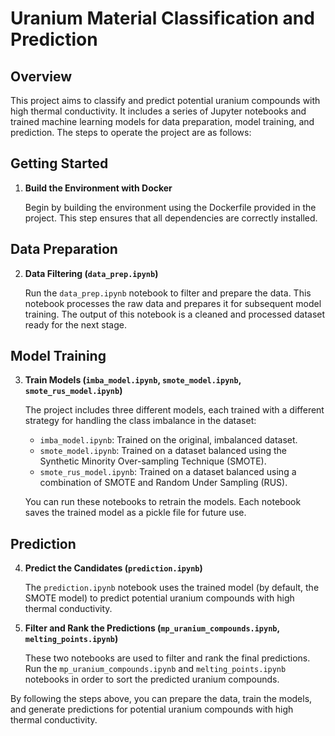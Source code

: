 # Uranium Material Classification and Prediction

## Overview

This project aims to classify and predict potential uranium compounds with high thermal conductivity. It includes a series of Jupyter notebooks and trained machine learning models for data preparation, model training, and prediction. The steps to operate the project are as follows:

## Getting Started

1. **Build the Environment with Docker**

   Begin by building the environment using the Dockerfile provided in the project. This step ensures that all dependencies are correctly installed.

## Data Preparation

2. **Data Filtering (`data_prep.ipynb`)**

   Run the `data_prep.ipynb` notebook to filter and prepare the data. This notebook processes the raw data and prepares it for subsequent model training. The output of this notebook is a cleaned and processed dataset ready for the next stage.

## Model Training

3. **Train Models (`imba_model.ipynb`, `smote_model.ipynb`, `smote_rus_model.ipynb`)**

   The project includes three different models, each trained with a different strategy for handling the class imbalance in the dataset:

   - `imba_model.ipynb`: Trained on the original, imbalanced dataset.
   - `smote_model.ipynb`: Trained on a dataset balanced using the Synthetic Minority Over-sampling Technique (SMOTE).
   - `smote_rus_model.ipynb`: Trained on a dataset balanced using a combination of SMOTE and Random Under Sampling (RUS).

   You can run these notebooks to retrain the models. Each notebook saves the trained model as a pickle file for future use.

## Prediction

4. **Predict the Candidates (`prediction.ipynb`)**

   The `prediction.ipynb` notebook uses the trained model (by default, the SMOTE model) to predict potential uranium compounds with high thermal conductivity.

5. **Filter and Rank the Predictions (`mp_uranium_compounds.ipynb`, `melting_points.ipynb`)**

   These two notebooks are used to filter and rank the final predictions. Run the `mp_uranium_compounds.ipynb` and `melting_points.ipynb` notebooks in order to sort the predicted uranium compounds.

By following the steps above, you can prepare the data, train the models, and generate predictions for potential uranium compounds with high thermal conductivity.
